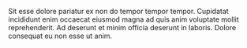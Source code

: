 Sit esse dolore pariatur ex non do tempor tempor tempor. Cupidatat incididunt enim occaecat eiusmod magna ad quis anim voluptate mollit reprehenderit. Ad deserunt et minim officia deserunt in laboris. Dolore consequat eu non esse ut anim.
